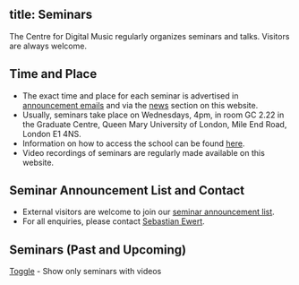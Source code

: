 title: Seminars
---------

The Centre for Digital Music regularly organizes seminars and talks. Visitors are always welcome. 

Time and Place
--------

* The exact time and place for each seminar is advertised in <a href="http://www.lists.qmul.ac.uk/sympa/info/eecs-c4dm-seminars">announcement emails</a> and via the <a href="/news/">news</a> section on this website.
* Usually, seminars take place on Wednesdays, 4pm, in room GC 2.22 in the Graduate Centre, Queen Mary University of London, Mile End Road, London E1 4NS.
* Information on how to access the school can be found <a href="http://www.eecs.qmul.ac.uk/contact-us">here</a>.
* Video recordings of seminars are regularly made available on this website.

Seminar Announcement List and Contact
--------
* External visitors are welcome to join our <a href="http://www.lists.qmul.ac.uk/sympa/info/eecs-c4dm-seminars">seminar announcement list</a>.
* For all enquiries, please contact <a href="http://www.eecs.qmul.ac.uk/people/view/21068/sebastian-ewert">Sebastian Ewert</a>.


Seminars (Past and Upcoming)
--------
<span onclick="elements = document.getElementsByClassName('sem_no_video');for (var i = 0; i < elements.length; i++) {elements[i].style.display = elements[i].style.display == 'list-item' ? 'none' : 'list-item';};"><u>Toggle</u> - Show only seminars with videos</span>
<ul>
<!--%
from datetime import datetime
posts = [p for p in pages if "post" in p] # get all blog post pages
posts.sort(key=lambda p: p.get("date"), reverse=True) # sort post pages by date
for p in posts:
    if 'seminar' in p.post.lower():
       date = datetime.strptime(p.date, "%Y-%m-%d").strftime("%Y-%m-%d")
       poststring = p.post.replace('C4DM Seminar - ','')
       poststring = poststring.replace('C4DM Seminar','')
       if (('seminar' in p.post.lower()) and ('video' in p.post.lower()) and ('available' in p.post.lower()) ):
          print '<li class="sem_with_video" style="display: list-item;">%s: <a href="%s">%s</a></li>' % (date, p.url, poststring) # html list item
       else:
          print '<li class="sem_no_video" style="display: list-item;">%s: <a href="%s">%s</a></li>' % (date, p.url, poststring) # html list item
%-->
</ul>


